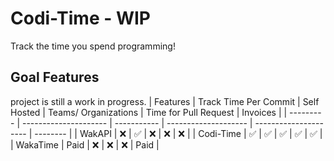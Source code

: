 # Codi-Time - WIP

Track the time you spend programming!

## Goal Features

project is still a work in progress.
| Features  | Track Time Per Commit | Self Hosted | Teams/ Organizations | Time for Pull Request | Invoices |
| --------- | --------------------- | ----------- | -------------------- | --------------------- | -------- |
| WakAPI    | ❌                     | ✅           | ❌                    | ❌                     | ❌        |
| Codi-Time | ✅                     | ✅           | ✅                    | ✅                     | ✅        |
| WakaTime  | Paid                  | ❌           | ❌                    | ❌                     | Paid        |
